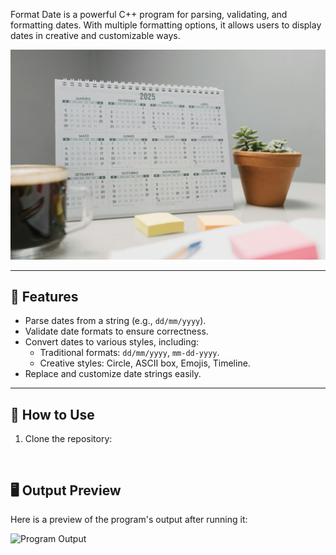Format Date is a powerful C++ program for parsing, validating, and formatting dates. With multiple formatting options, it allows users to display dates in creative and customizable ways.

![DateMaster Preview](29509458.jpg)

---

## 🚀 Features
- Parse dates from a string (e.g., `dd/mm/yyyy`).
- Validate date formats to ensure correctness.
- Convert dates to various styles, including:
  - Traditional formats: `dd/mm/yyyy`, `mm-dd-yyyy`.
  - Creative styles: Circle, ASCII box, Emojis, Timeline.
- Replace and customize date strings easily.

---

## 📂 How to Use
1. Clone the repository:
   ```bash#include <iostream>


## 🖥️ Output Preview
Here is a preview of the program's output after running it:

![Program Output](Date.png)
